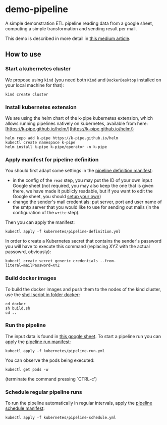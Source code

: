 # demo-pipeline

A simple demonstration ETL pipeline reading data from a google sheet, 
computing a simple transformation and sending result per mail.

This demo is described in more detail in 
[this medium article](https://medium.com/@jan.kneissler_30195/kubernetes-was-built-for-herding-flocks-of-services-we-make-it-tame-packs-of-jobs-0035dad7a8f0).

## How to use

### Start a kubernetes cluster

We propose using `kind` (you need both `Kind` and `DockerDesktop` installed on your local machine for that):

```
kind create cluster
```

### Install kubernetes extension 

We are using the helm chart of the k-pipe kubernetes extension, which allows running pipelines
natively on kubernetes, available from here: [https://k-pipe.github.io/helm/](https://k-pipe.github.io/helm/)

```
helm repo add k-pipe https://k-pipe.github.io/helm
kubectl create namespace k-pipe
helm install k-pipe k-pipe/operator -n k-pipe
```

### Apply manifest for pipeline definition

You should first adapt some settings in the [pipeline definition manifest](kubernetes/pipeline-definition.yml):
 * in the config of the `read` step, you may put the ID of your own input Google sheet (not required, you may also 
   keep the one that is given there, we have made it publicly readable, but if you want to edit the Google sheet,
   you should [setup your own](https://workspace.google.com/products/sheets/))
 * change the sender's mail credentials: put server, port and user name of the smtp server that you would like to use 
   for sending out mails (in the configuration of the `write` step).

Then you can apply the manifest:

```
kubectl apply -f kubernetes/pipeline-definition.yml
```

In order to create a Kubernetes secret that contains the sender's password you will have to execute 
this command (replacing XYZ with the actual passowrd, obviously):

```
kubectl create secret generic credentials --from-literal=mailPassword=XYZ
```

### Build docker images

To build the docker images and push them to the nodes of the kind cluster, use 
the [shell script in folder docker](docker/build.sh):

```
cd docker
sh build.sh
cd ..
```

### Run the pipeline

The input data is found in [this google sheet](https://docs.google.com/spreadsheets/d/1MYBHYEeexCpQ7mOyRGsuSKN3ExpPOn20ylJlj5b0Eng/).
To start a pipeline run you can apply the [pipeline run manifest](kubernetes/pipeline-run.yml):

```
kubectl apply -f kubernetes/pipeline-run.yml
```

You can observe the pods being executed:

```
kubectl get pods -w
```

(terminate the command pressing `CTRL-c')

### Schedule regular pipeline runs

To run the pipeline automatically in regular intervals, apply the [pipeline schedule manifest](kubernetes/pipeline-schedule.yml):

```
kubectl apply -f kubernetes/pipeline-schedule.yml
```


